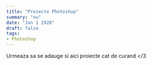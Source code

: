 ```yaml
---
title: "Proiecte Photoshop"
summary: "nu"
date: "Jan 1 1920"
draft: false
tags:
- Photoshop
---
```

Urmeaza sa se adauge si aici proiecte cat de curand </3
